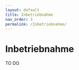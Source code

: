 ```yaml
---
layout: default
title: Inbetriebnahme
nav_order: 3
permalink: /Inbetriebnahme/
---
```


# Inbetriebnahme
TO DO